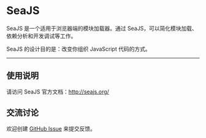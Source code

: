 
# SeaJS

SeaJS 是一个适用于浏览器端的模块加载器。通过 SeaJS，可以简化模块加载、依赖分析和开发调试等工作。

SeaJS 的设计目的是：改变你组织 JavaScript 代码的方式。

---


## 使用说明

请访问 SeaJS 官方文档：http://seajs.org/


## 交流讨论

欢迎创建
[GitHub Issue](https://github.com/seajs/seajs/issues/new)
来提交反馈。
